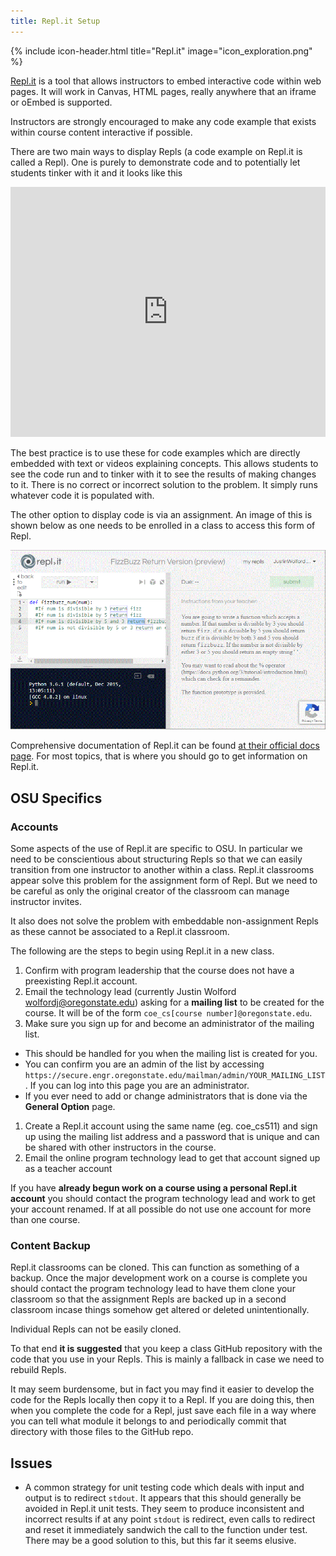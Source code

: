 ```yaml
---
title: Repl.it Setup
---
```



{% include icon-header.html title="Repl.it" image="icon_exploration.png" %}

[Repl.it](repl.it) is a tool that allows instructors to embed interactive code within web pages. It will work in Canvas, HTML pages, really anywhere that an iframe or oEmbed is supported.

Instructors are strongly encouraged to make any code example that exists within course content interactive if possible. 

There are two main ways to display Repls (a code example on Repl.it is called a Repl). One is purely to demonstrate code and to potentially let students tinker with it and it looks like this

<iframe height="400px" width="100%" src="https://repl.it/@JustinWolford/If-Bank-Conditional?lite=true" scrolling="no" frameborder="no" allowtransparency="true" allowfullscreen="true" sandbox="allow-forms allow-pointer-lock allow-popups allow-same-origin allow-scripts allow-modals"></iframe>

The best practice is to use these for code examples which are directly embedded with text or videos explaining concepts. This allows students to see the code run and to tinker with it to see the results of making changes to it. There is no correct or incorrect solution to the problem. It simply runs whatever code it is populated with.

The other option to display code is via an assignment. An image of this is shown below as one needs to be enrolled in a class to access this form of Repl.

![Classroom Assignment](./images/repl-class.gif)

Comprehensive documentation of Repl.it can be found [at their official docs page](https://repl.it/site/docs/repls/intro). For most topics, that is where you should go to get information on Repl.it.

## OSU Specifics

### Accounts
Some aspects of the use of Repl.it are specific to OSU. In particular we need to be conscientious about structuring Repls so that we can easily transition from one instructor to another within a class. Repl.it classrooms appear solve this problem for the assignment form of Repl. But we need to be careful as only the original creator of the classroom can manage instructor invites.

It also does not solve the problem with embeddable non-assignment Repls as these cannot be associated to a Repl.it classroom.

The following are the steps to begin using Repl.it in a new class.

1. Confirm with program leadership that the course does not have a preexisting Repl.it account.
1. Email the technology lead (currently Justin Wolford wolfordj@oregonstate.edu) asking for a **mailing list** to be created for the course. It will be of the form `coe_cs[course number]@oregonstate.edu`.
1. Make sure you sign up for and become an administrator of the mailing list.
  - This should be handled for you when the mailing list is created for you.
  - You can confirm you are an admin of the list by accessing `https://secure.engr.oregonstate.edu/mailman/admin/YOUR_MAILING_LIST`. If you can log into this page you are an administrator.
  - If you ever need to add or change administrators that is done via the **General Option** page.
1. Create a Repl.it account using the same name (eg. coe_cs511) and sign up using the mailing list address and a password that is unique and can be shared with other instructors in the course.
1. Email the online program technology lead to get that account signed up as a teacher account

If you have **already begun work on a course using a personal Repl.it account** you should contact the program technology lead and work to get your account renamed. If at all possible do not use one account for more than one course.

### Content Backup
Repl.it classrooms can be cloned. This can function as something of a backup. Once the major development work on a course is complete you should contact the program technology lead to have them clone your classroom so that the assignment Repls are backed up in a second classroom incase things somehow get altered or deleted unintentionally.

Individual Repls can not be easily cloned.

To that end **it is suggested** that you keep a class GitHub repository with the code that you use in your Repls. This is mainly a fallback in case we need to rebuild Repls.

It may seem burdensome, but in fact you may find it easier to develop the code for the Repls locally then copy it to a Repl. If you are doing this, then when you complete the code for a Repl, just save each file in a way where you can tell what module it belongs to and periodically commit that directory with those files to the GitHub repo.

## Issues

- A common strategy for unit testing code which deals with input and output is to redirect `stdout`. It appears that this should generally be avoided in Repl.it unit tests. They seem to produce inconsistent and incorrect results if at any point `stdout` is redirect, even calls to redirect and reset it immediately sandwich the call to the function under test. There may be a good solution to this, but this far it seems elusive.
